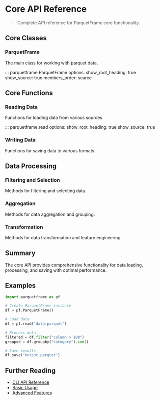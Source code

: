 # Core API Reference

> Complete API reference for ParquetFrame core functionality.

## Core Classes

### ParquetFrame

The main class for working with parquet data.

::: parquetframe.ParquetFrame
    options:
      show_root_heading: true
      show_source: true
      members_order: source

## Core Functions

### Reading Data

Functions for loading data from various sources.

::: parquetframe.read
    options:
      show_root_heading: true
      show_source: true

### Writing Data

Functions for saving data to various formats.

## Data Processing

### Filtering and Selection

Methods for filtering and selecting data.

### Aggregation

Methods for data aggregation and grouping.

### Transformation

Methods for data transformation and feature engineering.

## Summary

The core API provides comprehensive functionality for data loading, processing, and saving with optimal performance.

## Examples

```python
import parquetframe as pf

# Create ParquetFrame instance
df = pf.ParquetFrame()

# Load data
df = pf.read("data.parquet")

# Process data
filtered = df.filter("column > 100")
grouped = df.groupby("category").sum()

# Save results
df.save("output.parquet")
```

## Further Reading

- [CLI API Reference](../cli-interface/commands.md)
- [Basic Usage](../usage.md)
- [Advanced Features](../advanced.md)
